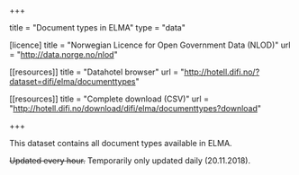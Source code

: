 +++

title = "Document types in ELMA"
type = "data"

[licence]
title = "Norwegian Licence for Open Government Data (NLOD)"
url = "http://data.norge.no/nlod"

[[resources]]
title = "Datahotel browser"
url = "http://hotell.difi.no/?dataset=difi/elma/documenttypes"

[[resources]]
title = "Complete download (CSV)"
url = "http://hotell.difi.no/download/difi/elma/documenttypes?download"

+++

This dataset contains all document types available in ELMA.

<del>Updated every hour.</del>
Temporarily only updated daily (20.11.2018).
